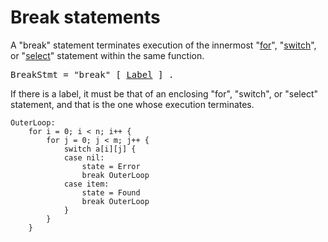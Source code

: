 # Break statements

A "break" statement terminates execution of the innermost "[for](/Statements/for_statements.html)", "[switch](/Statements/switch_statements.html)", or "[select](/Statements/select_statements.html)" statement within the same function.

<pre>
<a id="BreakStmt">BreakStmt</a> = "break" [ <a href="/Statements/labeled_statements.html#Label">Label</a> ] .
</pre>

If there is a label, it must be that of an enclosing "for", "switch", or "select" statement, and that is the one whose execution terminates.

    OuterLoop:
        for i = 0; i < n; i++ {
            for j = 0; j < m; j++ {
                switch a[i][j] {
                case nil:
                    state = Error
                    break OuterLoop
                case item:
                    state = Found
                    break OuterLoop
                }
            }
        }